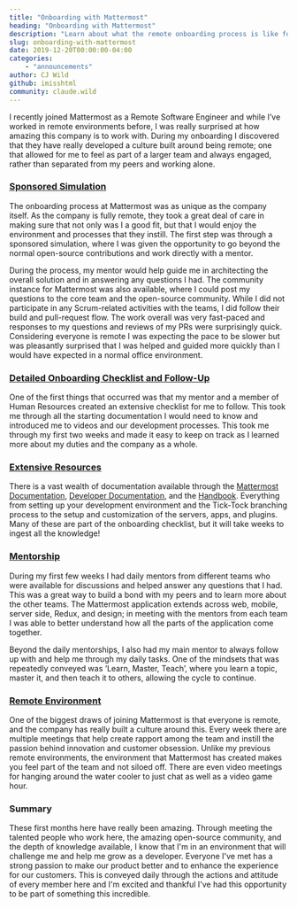 ```yaml
---
title: "Onboarding with Mattermost"
heading: "Onboarding with Mattermost"
description: "Learn about what the remote onboarding process is like for new hires at Mattermost."
slug: onboarding-with-mattermost
date: 2019-12-20T00:00:00-04:00
categories:
    - "announcements"
author: CJ Wild
github: imisshtml
community: claude.wild
---
```


I recently joined Mattermost as a Remote Software Engineer and while I’ve worked in remote environments before, I was really surprised at how amazing this company is to work with. During my onboarding I discovered that they have really developed a culture built around being remote; one that allowed for me to feel as part of a larger team and always engaged, rather than separated from my peers and working alone. 

### [Sponsored Simulation](https://docs.mattermost.com/process/developer.html#audition)
The onboarding process at Mattermost was as unique as the company itself. As the company is fully remote, they took a great deal of care in making sure that not only was I a good fit, but that I would enjoy the environment and processes that they instill. The first step was through a sponsored simulation, where I was given the opportunity to go beyond the normal open-source contributions and work directly with a mentor. 

During the process, my mentor would help guide me in architecting the overall solution and in answering any questions I had. The community instance for Mattermost was also available, where I could post my questions to the core team and the open-source community. While I did not participate in any Scrum-related activities with the teams, I did follow their build and pull-request flow. The work overall was very fast-paced and responses to my questions and reviews of my PRs were surprisingly quick. Considering everyone is remote I was expecting the pace to be slower but was pleasantly surprised that I was helped and guided more quickly than I would have expected in a normal office environment.

### [Detailed Onboarding Checklist and Follow-Up](https://handbook.mattermost.com/contributors/onboarding/staff-on-boarding-guide)
One of the first things that occurred was that my mentor and a member of Human Resources created an extensive checklist for me to follow. This took me through all the starting documentation I would need to know and introduced me to videos and our development processes. This took me through my first two weeks and made it easy to keep on track as I learned more about my duties and the company as a whole. 

### [Extensive Resources](https://docs.mattermost.com/)
There is a vast wealth of documentation available through the [Mattermost Documentation](https://docs.mattermost.com/), [Developer Documentation](https://developers.mattermost.com/), and the [Handbook](https://handbook.mattermost.com/). Everything from setting up your development environment and the Tick-Tock branching process to the setup and customization of the servers, apps, and plugins. Many of these are part of the onboarding checklist, but it will take weeks to ingest all the knowledge!

### [Mentorship](https://developers.mattermost.com/internal/onboarding/new-staff-guide/#mentor-for-the-day)
During my first few weeks I had daily mentors from different teams who were available for discussions and helped answer any questions that I had. This was a great way to build a bond with my peers and to learn more about the other teams. The Mattermost application extends across web, mobile, server side, Redux, and design; in meeting with the mentors from each team I was able to better understand how all the parts of the application come together.

Beyond the daily mentorships, I also had my main mentor to always follow up with and help me through my daily tasks. One of the mindsets that was repeatedly conveyed was ‘Learn, Master, Teach’, where you learn a topic, master it, and then teach it to others, allowing the cycle to continue.  

### [Remote Environment](https://docs.mattermost.com/process/handbook.html)
One of the biggest draws of joining Mattermost is that everyone is remote, and the company has really built a culture around this. Every week there are multiple meetings that help create rapport among the team and instill the passion behind innovation and customer obsession. Unlike my previous remote environments, the environment that Mattermost has created makes you feel part of the team and not siloed off. There are even video meetings for hanging around the water cooler to just chat as well as a video game hour.

### Summary
These first months here have really been amazing. Through meeting the talented people who work here, the amazing open-source community, and the depth of knowledge available, I know that I'm in an environment that will challenge me and help me grow as a developer. Everyone I've met has a strong passion to make our product better and to enhance the experience for our customers. This is conveyed daily through the actions and attitude of every member here and I'm excited and thankful I've had this opportunity to be part of something this incredible.
